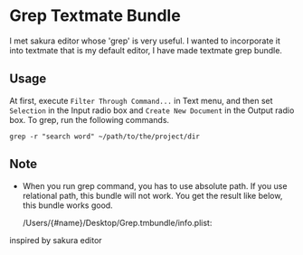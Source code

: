 Grep Textmate Bundle
====================

I met sakura editor whose 'grep' is very useful. I wanted to incorporate it into textmate that is my default editor, I have made textmate grep bundle.

## Usage

At first, execute `Filter Through Command...` in Text menu, and then set `Selection` in the Input radio box and `Create New Document` in the Output radio box. To grep, run the following commands.

    grep -r "search word" ~/path/to/the/project/dir

## Note

* When you run grep command, you has to use absolute path. If you use relational path, this bundle will not work. You get the result like below, this bundle works good.

    /Users/{#name}/Desktop/Grep.tmbundle/info.plist:<?xml version="1.0" encoding="UTF-8"?>

inspired by sakura editor